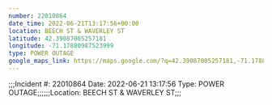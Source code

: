 ```yaml
---
number: 22010864
date_time: 2022-06-21T13:17:56+00:00
location: BEECH ST & WAVERLEY ST
latitude: 42.39087005257181
longitude: -71.17880987523999
type: POWER OUTAGE
google_maps_link: https://maps.google.com/?q=42.39087005257181,-71.17880987523999
---
```


;;;Incident #: 22010864  Date: 2022-06-21 13:17:56   Type: POWER OUTAGE;;;;;;Location: BEECH ST & WAVERLEY ST;;;
